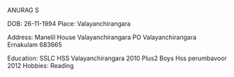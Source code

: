 ANURAG S

DOB: 26-11-1994
Place:  Valayanchirangara

Address: Manelil House
	 Valayanchirangara PO
	 Valayanchirangara
	 Ernakulam 683665

Education:
 	SSLC	HSS Valayanchirangara	2010
	Plus2	Boys Hss perumbavoor	2012
Hobbies:
	Reading
